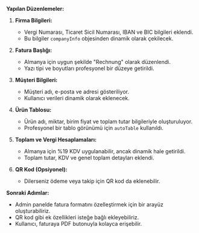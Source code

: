 **Yapılan Düzenlemeler:**

1. **Firma Bilgileri:**  
   - Vergi Numarası, Ticaret Sicil Numarası, IBAN ve BIC bilgileri eklendi.  
   - Bu bilgiler `companyInfo` objesinden dinamik olarak çekilecek.

2. **Fatura Başlığı:**  
   - Almanya için uygun şekilde "Rechnung" olarak düzenlendi.  
   - Yazı tipi ve boyutları profesyonel bir düzeye getirildi.

3. **Müşteri Bilgileri:**  
   - Müşteri adı, e-posta ve adresi gösteriliyor.  
   - Kullanıcı verileri dinamik olarak eklenecek.

4. **Ürün Tablosu:**  
   - Ürün adı, miktar, birim fiyat ve toplam tutar bilgileriyle oluşturuluyor.  
   - Profesyonel bir tablo görünümü için `autoTable` kullanıldı.

5. **Toplam ve Vergi Hesaplamaları:**  
   - Almanya için %19 KDV uygulanabilir, ancak dinamik hale getirildi.  
   - Toplam tutar, KDV ve genel toplam detayları eklendi.

6. **QR Kod (Opsiyonel):**  
   - Dilerseniz ödeme veya takip için QR kod da eklenebilir.

**Sonraki Adımlar:**  
- Admin panelde fatura formatını özelleştirmek için bir arayüz oluşturabiliriz.  
- QR kod gibi ek özellikleri isteğe bağlı ekleyebiliriz.  
- Kullanıcı, faturaya PDF butonuyla kolayca erişebilir.